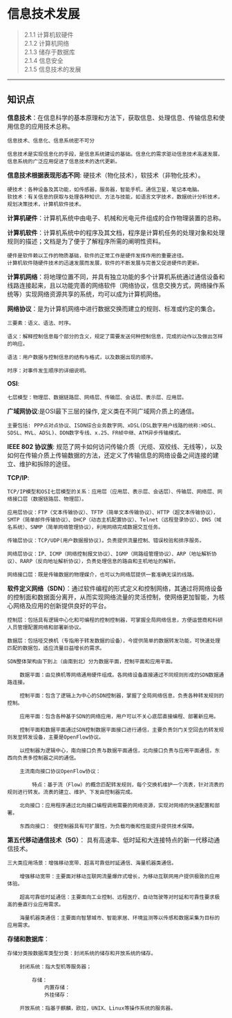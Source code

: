 # 信息技术发展  

> 2.1.1 计算机软硬件  
> 2.1.2 计算机网络  
> 2.1.3 储存于数据库  
> 2.1.4 信息安全  
> 2.1.5 信息技术的发展  
***

## 知识点  

**信息技术**：在信息科学的基本原理和方法下，获取信息、处理信息、传输信息和使用信息的应用技术总称。  

    信息技术、信息化、信息系统密不可分  

    信息技术是实现信息化的手段，是信息系统建设的基础。信息化的需求驱动信息技术高速发展，信息系统的广泛应用促进了信息技术的迭代更新。  

**信息技术根据表现形态不同**: 硬技术（物化技术），软技术（非物化技术）。  

    硬技术：各种设备及其功能，如传感器，服务器，智能手机，通信卫星，笔记本电脑。
    软技术：有关信息的获取与处理各种知识、方法与技能，如语言文字技术，数据统计分析技术，规划决策技术，计算机软件技术。

**计算机硬件**：计算机系统中由电子、机械和光电元件组成的合作物理装置的总称。  

**计算机软件**：计算机系统中的程序及其文档，程序是计算机任务的处理对象和处理规则的描述；文档是为了便于了解程序所需的阐明性资料。  

    硬件是软件赖以工作的物质基础，软件的正常工作是硬件发挥作用的重要途径。  
    计算机软件随硬件技术的迅速发展而发展，软件的不断发展与完善又促进硬件的更新。  

**计算机网络**：将地理位置不同，并具有独立功能的多个计算机系统通过通信设备和线路连接起来，且以功能完善的网络软件（网络协议，信息交换方式，网络操作系统等）实现网络资源共享的系统，均可以成为计算机网络。  

**网络协议**：是为计算机网络中进行数据交换而建立的规则、标准或约定的集合。  

    三要素：语义、语法、时序。  

    语义：解释控制信息每个部分的含义，规定了需要发送何种控制信息，完成的动作以及做出怎样的响应。  

    语法：用户数据与控制信息的结构与格式，以及数据出现的顺序。  

    时序：对事件发生顺序的详细说明。  

**OSI**:  

    七层模型：物理层、数据链路层、网络层、传输层、会话层、表示层、应用层。  

**广域网协议**:是OSI最下三层的操作, 定义类在不同广域网介质上的通信。  

    主要包括: PPP点对点协议、ISDN综合业务数字网、xDSL(DSL数字用户线路的统称:HDSL、SDSL、MVL、ADSL)、DDN数字专线、x.25、FR帧中继、ATM异步传输模式。  
    
**IEEE 802 协议族**: 规范了网卡如何访问传输介质（光缆、双绞线、无线等），以及如何在传输介质上传输数据的方法，还定义了传输信息的网络设备之间连接的建立、维护和拆除的途径。  

**TCP/IP**:  

    TCP/IP模型和OSI七层模型的关系：应用层（应用层、表示层、会话层）、传输层、网络层、网络接口层（数据链路层、物理层）。   

    应用层协议：FTP（文本传输协议）、TFTP（简单文本传输协议）、HTTP（超文本传输协议），SMTP（简单邮件传输协议）、DHCP（动态主机配置协议）、Telnet（远程登录协议）、DNS（域名系统）、SNMP（简单网络管理协议），利用网络完成数据交互任务。  

    传输层协议：TCP/UDP(用户数据报协议)。负责提供流量控制、错误校验和排序服务。  

    网络层协议：IP、ICMP（网络控制报文协议）、IGMP（网路组管理协议）、ARP（地址解析协议）、RARP（反向地址解析协议），负责处理信息的路由和主机地址的解析。  

    网络接口层：既是传输数据的物理媒介，也可以为网络层提供一套准确无误的线路。  

**软件定义网络（SDN）**：通过软件编程的形式定义和控制网络，其通过将网络设备的控制面和数据面分离开，从而实现网络流量的灵活控制，使网络更加智能，为核心网络及应用的创新提供良好的平台。  

    控制层：包括具有逻辑中心化和可编程的控制控制器，可掌握全局网络信息，方便运营商和科研人员管理配置网络和部署新协议。  

    数据层：包括哑交换机（专指用于转发数据的设备），今提供简单的数据转发功能，可快速处理匹配的数据包，适应流量日益增长的需求。  

    SDN整体架构由下到上（由南到北）分为数据平面，控制平面和应用平面。  

        数据平面：由见换机等网络通用硬件组成。各网络设备直接通过不同规则形成的SDN数据通路连接。  

        控制平面：包含了逻辑上为中心的SDN控制器，掌握了全局网络信息，负责各种转发规则的控制。  

        应用平面：包含各种基于SDN的网络应用，用户可以不关心底层直接编程、部署新应用。  

        控制平面和数据平面通过SDN控制数据平面接口进行通信，主要负责剑门关空回去的转发规则发至转发设备，主要是OpenFlow协议。  
        
        以控制器为逻辑中心，南向接口负责与数据平面通信，北向接口负责与应用平面通信，东西向负责多控制器之间的通信。

        主流南向接口协议OpenFlow协议：  

            特点：基于流（Flow）的概念匹配转发规则，每个交换机维护一个流表，针对流表的规则进行转发。流表的建立、维护、下发由控制器完成。  

        北向接口：应用程序通过北向接口编程调用需要的网络资源，实现对网络的快速配置和部署。  

        东西向接口： 使控制器具有可扩展性，为负载均衡和性能提升提供技术保障。  

**第五代移动通信技术（5G）**： 具有高速率、低时延和大连接特点的新一代移动通信技术。  

    三大类应用场景：增强移动宽带、超高可靠低时延通信、海量机器类通信。  

        增强移动宽带：主要面对移动互联网流量爆炸式增长，为移动互联网用户提供极致的应用体验。  

        超高可靠低时延通信：主要面向工业控制、远程医疗、自动驾驶等对时延和可靠性要求极高的垂直行业应用需求。  

        海量机器类通信：主要面向智慧城市、智能家居、环境监测等以传感和数据采集为目标的应用需求。  

**存储和数据库**：

    存储分类按数据库类型分类：封闭系统的储存和开放系统的储存。  

        封闭系统：指大型机等服务器；  

            存储：
                内置存储：
                外挂储存：

        开放系统：指基于麒麟，欧拉，UNIX、Linux等操作系统的服务器。  